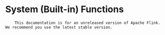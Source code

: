 # System (Built-in) Functions


> 
        This documentation is for an unreleased version of Apache Flink. We recommend you use the latest stable version.
    

